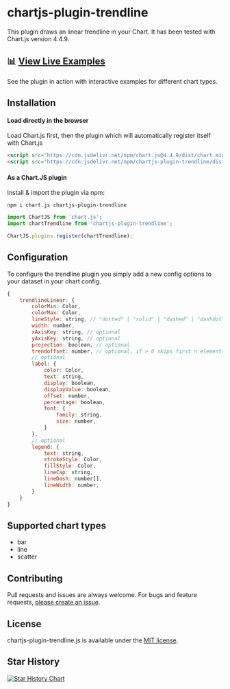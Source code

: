 # chartjs-plugin-trendline

This plugin draws an linear trendline in your Chart.
It has been tested with Chart.js version 4.4.9.

## 📊 [View Live Examples](https://makanz.github.io/chartjs-plugin-trendline/)

See the plugin in action with interactive examples for different chart types.

## Installation

#### Load directly in the browser

Load Chart.js first, then the plugin which will automatically register itself with Chart.js

```html
<script src="https://cdn.jsdelivr.net/npm/chart.js@4.4.9/dist/chart.min.js"></script>
<script src="https://cdn.jsdelivr.net/npm/chartjs-plugin-trendline/dist/chartjs-plugin-trendline.min.js"></script>
```

#### As a Chart.JS plugin

Install & import the plugin via npm:

`npm i chart.js chartjs-plugin-trendline`

```js
import ChartJS from 'chart.js';
import chartTrendline from 'chartjs-plugin-trendline';

ChartJS.plugins.register(chartTrendline);
```

## Configuration

To configure the trendline plugin you simply add a new config options to your dataset in your chart config.

```javascript
{
	trendlineLinear: {
		colorMin: Color,
		colorMax: Color,
		lineStyle: string, // "dotted" | "solid" | "dashed" | "dashdot"
		width: number,
		xAxisKey: string, // optional
		yAxisKey: string, // optional
		projection: boolean, // optional
		trendoffset: number, // optional, if > 0 skips first n elements, if < 0 uses last n elements
		// optional
		label: {
			color: Color,
			text: string,
			display: boolean,
			displayValue: boolean,
			offset: number,
			percentage: boolean,
			font: {
				family: string,
				size: number,
			}
		},
		// optional
		legend: {
			text: string,
			strokeStyle: Color,
			fillStyle: Color,
			lineCap: string,
			lineDash: number[],
			lineWidth: number,
		}
	}
}
```

## Supported chart types

-   bar
-   line
-   scatter

## Contributing

Pull requests and issues are always welcome.
For bugs and feature requests, [please create an issue](https://github.com/Makanz/chartjs-plugin-trendline/issues).

## License

chartjs-plugin-trendline.js is available under the [MIT license](http://opensource.org/licenses/MIT).

## Star History

[![Star History Chart](https://api.star-history.com/svg?repos=Makanz/chartjs-plugin-trendline&type=Date)](https://star-history.com/#Makanz/chartjs-plugin-trendline&Date)
